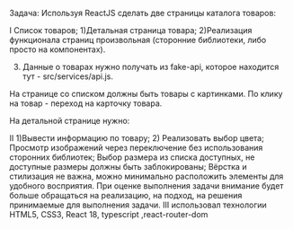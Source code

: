 Задача:
Используя ReactJS сделать две страницы каталога товаров:

  I
   Список товаров;
 1)Детальная страница товара;
2)Реализация функционала страниц произвольная (сторонние библиотеки, либо просто на компонентах).

3) Данные о товарах нужно получать из fake-api, которое находится тут - src/services/api.js.

На странице со списком должны быть товары с картинками. По клику на товар - переход на карточку товара.

На детальной странице нужно:

 II
 1)Вывести информацию по товару;
 2) Реализовать выбор цвета;
Просмотр изображений через переключение без использования сторонних библиотек;
Выбор размера из списка доступных, не доступные размеры должны быть заблокированы;
Вёрстка и стилизация не важна, можно минимально расположить элементы для удобного восприятия. При оценке выполнения задачи внимание будет больше обращаться на реализацию, на подход, на решения принимаемые для выполнения задачи.
III
использовал технологии  HTML5, CSS3, React 18, typescript ,react-router-dom
